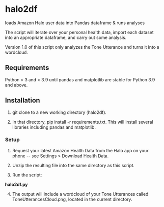 # halo2df
loads Amazon Halo user data into Pandas dataframe &amp; runs analyses

The script will iterate over your personal health data, import each dataset into an appropriate dataframe, and carry out some analysis.

Version 1.0 of this script only analyzes the Tone Utterance and turns it into a wordcloud.

## Requirements

Python > 3 and < 3.9 until pandas and matplotlib are stable for Python 3.9 and above.

## Installation

1.  git clone to a new working directory (halo2df).

2.  In that directory, pip install -r requirements.txt.  This will install several libraries including pandas and matplotlib.

### Setup

1. Request your latest Amazon Health Data from the Halo app on your phone -- see Settings > Download Health Data.

2. Unzip the resulting file into the same directory as this script.

3.  Run the script:

**halo2df.py**

4. The output will include a wordcloud of your Tone Utterances called ToneUtterancesCloud.png, located in the current directory.
